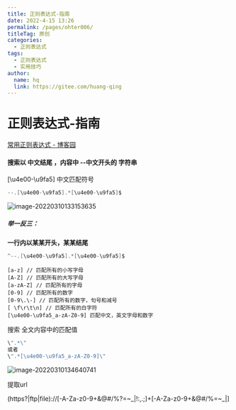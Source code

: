 ```yaml
---
title: 正则表达式-指南
date: 2022-4-15 13:26
permalink: /pages/ohter006/
titleTag: 原创
categories:
  - 正则表达式
tags:
  - 正则表达式
  - 实用技巧
author:
  name: hq
  link: https://gitee.com/huang-qing
---
```


# 正则表达式-指南

[常用正则表达式 - 博客园](https://www.cnblogs.com/yangxiansen/p/7860013.html)

#### 搜索以 **中文结尾** ，内容中 **--中文开头的** 字符串

[\u4e00-\u9fa5] 中文匹配符号

```java
--.[\u4e00-\u9fa5].*[\u4e00-\u9fa5]$
```

![image-20220310133153635](https://s2.loli.net/2022/03/10/BvmeK5Gg3x627nX.png)

##### 举一反三：

**一行内以某某开头，某某结尾**

```java
^--.[\u4e00-\u9fa5].*[\u4e00-\u9fa5]$
```

```
[a-z] // 匹配所有的小写字母 
[A-Z] // 匹配所有的大写字母 
[a-zA-Z] // 匹配所有的字母 
[0-9] // 匹配所有的数字 
[0-9\.\-] // 匹配所有的数字，句号和减号 
[ \f\r\t\n] // 匹配所有的白字符
[\u4e00-\u9fa5_a-zA-Z0-9] 匹配中文，英文字母和数字
```

搜索 全文内容中的匹配值

```java
\".*\"
或者
\".*[\u4e00-\u9fa5_a-zA-Z0-9]\"
```

![image-20220310134640741](https://s2.loli.net/2022/03/10/YTq1V9jdsfZ5lhg.png)



提取url

(https?|ftp|file)://[-A-Za-z0-9+&@#/%?=~_|!:,.;]+[-A-Za-z0-9+&@#/%=~_|]